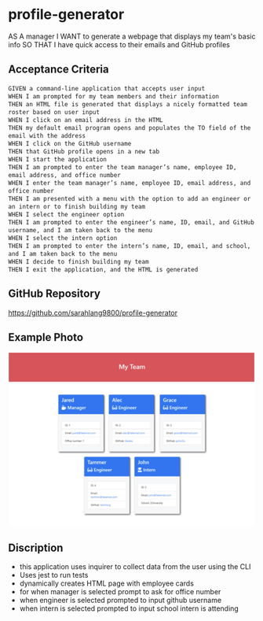 # profile-generator

AS A manager
I WANT to generate a webpage that displays my team's basic info
SO THAT I have quick access to their emails and GitHub profiles

## Acceptance Criteria 
```
GIVEN a command-line application that accepts user input
WHEN I am prompted for my team members and their information
THEN an HTML file is generated that displays a nicely formatted team roster based on user input
WHEN I click on an email address in the HTML
THEN my default email program opens and populates the TO field of the email with the address
WHEN I click on the GitHub username
THEN that GitHub profile opens in a new tab
WHEN I start the application
THEN I am prompted to enter the team manager’s name, employee ID, email address, and office number
WHEN I enter the team manager’s name, employee ID, email address, and office number
THEN I am presented with a menu with the option to add an engineer or an intern or to finish building my team
WHEN I select the engineer option
THEN I am prompted to enter the engineer’s name, ID, email, and GitHub username, and I am taken back to the menu
WHEN I select the intern option
THEN I am prompted to enter the intern’s name, ID, email, and school, and I am taken back to the menu
WHEN I decide to finish building my team
THEN I exit the application, and the HTML is generated

```

## GitHub Repository
https://github.com/sarahlang9800/profile-generator

## Example Photo 
![Profile Generator Example Picture](./img/profile-generator-example-photo.png)

## Discription 
* this application uses inquirer to collect data from the user using the CLI
* Uses jest to run tests 
* dynamically creates HTML page with employee cards
* for when manager is selected prompt to ask for office number
* when engineer is selected prompted to input github username
* when intern is selected prompted to input school intern is attending 
